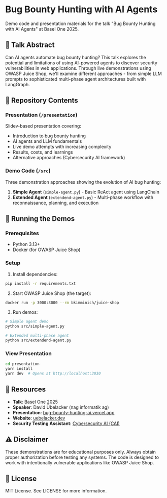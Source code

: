 # Bug Bounty Hunting with AI Agents

Demo code and presentation materials for the talk "Bug Bounty Hunting with AI Agents" at Basel One 2025.

## 🎯 Talk Abstract

Can AI agents automate bug bounty hunting? This talk explores the potential and limitations of using AI-powered agents to discover security vulnerabilities in web applications. Through live demonstrations using OWASP Juice Shop, we'll examine different approaches - from simple LLM prompts to sophisticated multi-phase agent architectures built with LangGraph.

## 📁 Repository Contents

### Presentation (`/presentation`)
Slidev-based presentation covering:
- Introduction to bug bounty hunting
- AI agents and LLM fundamentals
- Live demo attempts with increasing complexity
- Results, costs, and learnings
- Alternative approaches (Cybersecurity AI framework)

### Demo Code (`/src`)
Three demonstration approaches showing the evolution of AI bug hunting:

1. **Simple Agent** (`simple-agent.py`) - Basic ReAct agent using LangChain
2. **Extended Agent** (`extendend-agent.py`) - Multi-phase workflow with reconnaissance, planning, and execution

## 🚀 Running the Demos

### Prerequisites
- Python 3.13+
- Docker (for OWASP Juice Shop)

### Setup

1. Install dependencies:
```bash
pip install -r requirements.txt
```

2. Start OWASP Juice Shop (the target):
```bash
docker run -p 3000:3000 --rm bkimminich/juice-shop
```

3. Run demos:
```bash
# Simple agent demo
python src/simple-agent.py

# Extended multi-phase agent
python src/extendend-agent.py
```

### View Presentation

```bash
cd presentation
yarn install
yarn dev  # Opens at http://localhost:3030
```

## 🔗 Resources

- **Talk**: Basel One 2025
- **Speaker**: David Übelacker (nag informatik ag)
- **Presentation**: [bug-bounty-hunting-ai.vercel.app](https://bug-bounty-hunting-ai.vercel.app/)
- **Website**: [uebelacker.dev](https://uebelacker.dev)
- **Security Testing Assistant**: [Cybersecurity AI (CAI)](https://aliasrobotics.github.io/cai/)

## ⚠️ Disclaimer

These demonstrations are for educational purposes only. Always obtain proper authorization before testing any systems. The code is designed to work with intentionally vulnerable applications like OWASP Juice Shop.

## 📜 License

MIT License. See LICENSE for more information.